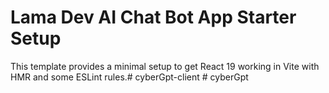 # Lama Dev AI Chat Bot App Starter Setup

This template provides a minimal setup to get React 19 working in Vite with HMR and some ESLint rules.#   c y b e r G p t - c l i e n t  
 #   c y b e r G p t  
 